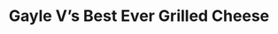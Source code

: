 ---
title: "Gayle V’s Best Ever Grilled Cheese"
url: /chicago/gayle-vs-best-ever-grilled-cheese/
shop: bakery
---